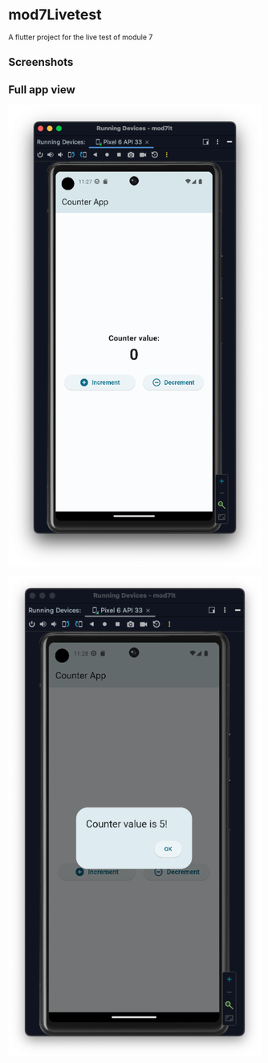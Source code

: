 # mod7Livetest

A flutter project for the live test of module 7

## Screenshots


## Full app view
![Alt Text](images/screenshots/ss1.png)

![Alt Text](images/screenshots/ss2.png)


